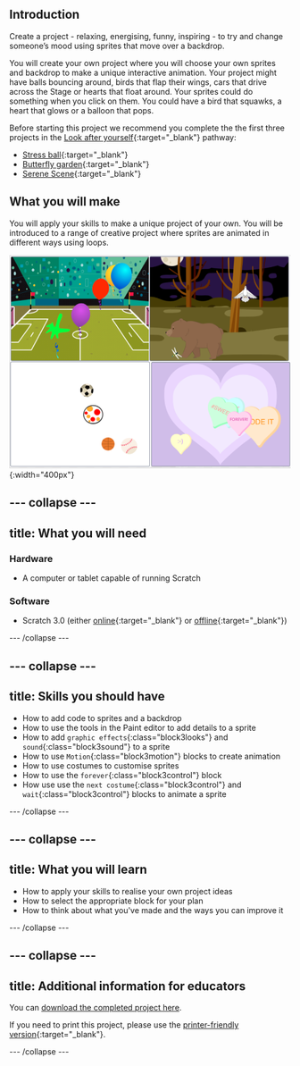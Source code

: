 ## Introduction
Create a project - relaxing, energising, funny, inspiring - to try and change someone’s mood using sprites that move over a backdrop.

You will create your own project where you will choose your own sprites and backdrop to make a unique interactive animation. Your project might have balls bouncing around, birds that flap their wings, cars that drive across the Stage or hearts that float around. Your sprites could do something when you click on them. You could have a bird that squawks, a heart that glows or a balloon that pops.

Before starting this project we recommend you complete the the first three projects in the [Look after yourself](https://projects.raspberrypi.org/en/pathways/look-after-yourself){:target="_blank"} pathway: 
+ [Stress ball](https://learning-admin.raspberrypi.org/en/projects/stress-ball){:target="_blank"}
+ [Butterfly garden](https://learning-admin.raspberrypi.org/en/projects/butterfly-garden){:target="_blank"}
+ [Serene Scene](https://learning-admin.raspberrypi.org/en/projects/serene-scene){:target="_blank"}

## What you will make
You will apply your skills to make a unique project of your own. You will be introduced to a range of creative project where sprites are animated in different ways using loops. 

![Complete project](images/showcase_static.png){:width="400px"}

--- collapse ---
---
title: What you will need
---
### Hardware

+ A computer or tablet capable of running Scratch

### Software

+ Scratch 3.0 (either [online](http://rpf.io/scratchon){:target="_blank"} or [offline](http://rpf.io/scratchoff){:target="_blank"})

--- /collapse ---

--- collapse ---
---
title: Skills you should have
---
+ How to add code to sprites and a backdrop
+ How to use the tools in the Paint editor to add details to a sprite
+ How to add `graphic effects`{:class="block3looks"} and `sound`{:class="block3sound"} to a sprite
+ How to use `Motion`{:class="block3motion"} blocks to create animation
+ How to use costumes to customise sprites
+ How to use the `forever`{:class="block3control"} block
+ How use use the `next costume`{:class="block3control"} and `wait`{:class="block3control"} blocks to animate a sprite

--- /collapse ---

--- collapse ---
---
title: What you will learn
---

+ How to apply your skills to realise your own project ideas
+ How to select the appropriate block for your plan
+ How to think about what you've made and the ways you can improve it

--- /collapse ---

--- collapse ---
---
title: Additional information for educators
---

You can [download the completed project here](http://rpf.io/p/en/make-a-difference-get).

If you need to print this project, please use the [printer-friendly version](https://projects.raspberrypi.org/en/projects/make-a-difference/print){:target="_blank"}.

--- /collapse ---

